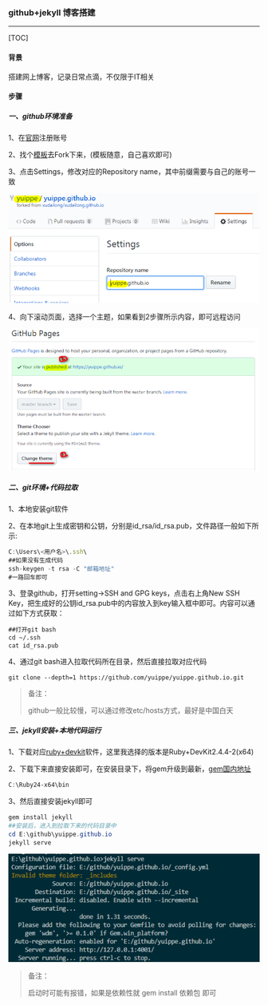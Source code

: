 ### github+jekyll 博客搭建

------

[TOC]

#### 背景

搭建网上博客，记录日常点滴，不仅限于IT相关

#### 步骤

##### 一、github环境准备

1、在[官网](https://github.com/)注册账号

2、找个[模板](https://github.com/yuippe/yuippe.github.io)去Fork下来，(模板随意，自己喜欢即可)

3、点击Settings，修改对应的Repository name，其中前缀需要与自己的账号一致

![image01](self_pic/2018-10-20/2018-10-20-12-39-00.png)

4、向下滚动页面，选择一个主题，如果看到2步骤所示内容，即可远程访问

![image02](self_pic\2018-10-20/2018-10-20_124035.png)

##### 二、git环境+代码拉取

1、本地安装git软件

2、在本地git上生成密钥和公钥，分别是id_rsa/id_rsa.pub，文件路径一般如下所示:

```javascript
C:\Users\<用户名>\.ssh\
##如果没有生成代码
ssh-keygen -t rsa -C "邮箱地址"
#一路回车即可
```

3、登录github，打开setting->SSH and GPG keys，点击右上角New SSH Key，把生成好的公钥id_rsa.pub中的内容放入到key输入框中即可。内容可以通过如下方式获取：

```shell
##打开git bash
cd ~/.ssh
cat id_rsa.pub
```

4、通过git bash进入拉取代码所在目录，然后直接拉取对应代码

```shell
git clone --depth=1 https://github.com/yuippe/yuippe.github.io.git
```

> 备注：
>
> github一般比较慢，可以通过修改etc/hosts方式，最好是中国白天

##### 三、jekyll安装+本地代码运行

1、下载对应[ruby+devkit](https://github.com/oneclick/rubyinstaller2/releases/download/rubyinstaller-2.4.4-2/rubyinstaller-devkit-2.4.4-2-x64.exe)软件，这里我选择的版本是Ruby+DevKit2.4.4-2(x64)

2、下载下来直接安装即可，在安装目录下，将gem升级到最新，[gem国内地址](https://gems.ruby-china.com/)

```powershell
C:\Ruby24-x64\bin
```

3、然后直接安装jekyll即可

```powershell
gem install jekyll
##安装后，进入到拉取下来的代码目录中
cd E:\github\yuippe.github.io
jekyll serve
```

![image03](self_pic/2018-10-20/2018-10-20_131443.png)

> 备注：
>
> 启动时可能有报错，如果是依赖性就 gem install  依赖包 即可

